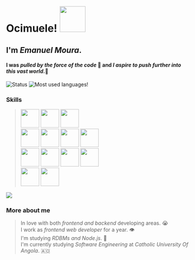 # Ocimuele! <img src="https://media.giphy.com/media/zJ3V6Ot51H8Y0/giphy.gif" height="70" width="70">
## I'm *Emanuel Moura*. 
#### I was *pulled by the force of the code* 🥺 and *I aspire to push further into this vast world*.🥺


![Status](https://github-readme-stats.vercel.app/api?username=epokuiso&theme=nord&show_icons=true&count_private=true) ![Most used languages!](https://github-readme-stats.vercel.app/api/top-langs/?username=epokuiso&theme=nord)

### Skills
> <img src="https://cdn.jsdelivr.net/gh/devicons/devicon/icons/react/react-original.svg" width="50" height="50">  <img src="https://cdn.jsdelivr.net/gh/devicons/devicon/icons/redux/redux-original.svg" width="50" height="50">   <img src="https://cdn.jsdelivr.net/gh/devicons/devicon/icons/javascript/javascript-original.svg" width="50" height="50"> <br>
> <img src="https://cdn.jsdelivr.net/gh/devicons/devicon/icons/html5/html5-original.svg" width="50" height="50">  <img src="https://cdn.jsdelivr.net/gh/devicons/devicon/icons/css3/css3-original.svg" width="50" height="50"> <img src="https://cdn.jsdelivr.net/gh/devicons/devicon/icons/sass/sass-original.svg" width="50" height="50">  <img src="https://cdn.jsdelivr.net/gh/devicons/devicon/icons/bootstrap/bootstrap-plain-wordmark.svg" width="50" height="50"> <br>
> <img src="https://cdn.jsdelivr.net/gh/devicons/devicon/icons/c/c-original.svg" width="50" height="50">  <img src="https://cdn.jsdelivr.net/gh/devicons/devicon/icons/java/java-original-wordmark.svg" width="50" height="50">  <img src="https://cdn.jsdelivr.net/gh/devicons/devicon/icons/postgresql/postgresql-original-wordmark.svg" width="50" height="50">   <img src="https://cdn.jsdelivr.net/gh/devicons/devicon/icons/bash/bash-original.svg" width="50" height="50"> <br>
> <img src="https://cdn.jsdelivr.net/gh/devicons/devicon/icons/npm/npm-original-wordmark.svg" width="50" height="50">  <img src="https://cdn.jsdelivr.net/gh/devicons/devicon/icons/git/git-original.svg" width="50" height="50">

<img src="https://rapidapi.com/blog/wp-content/uploads/2018/06/giphy1.gif">

### More about me
> In love with both *frontend and backend* developing areas. 😭 <br>
> I work as *frontend web developer* for a year. 👁 <br>
> I'm studying *RDBMs and Node.js*. 🌱 <br>
> I'm currently studying *Software Engineering* at *Catholic University Of Angola*. 🇦🇴

